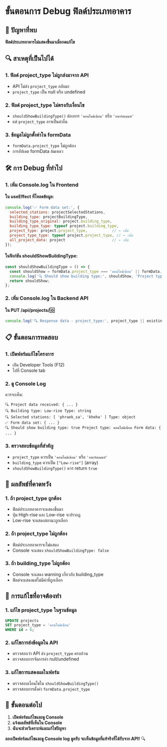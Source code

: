 # ขั้นตอนการ Debug ฟิลด์ประเภทอาคาร

## 🚨 ปัญหาที่พบ

**ฟิลด์ประเภทอาคารไม่แสดงขึ้นมาเมื่อกดแก้ไข**

## 🔍 สาเหตุที่เป็นไปได้

### 1. **ฟิลด์ project_type ไม่ถูกส่งมาจาก API**
- API ไม่ส่ง `project_type` กลับมา
- `project_type` เป็น null หรือ undefined

### 2. **ฟิลด์ project_type ไม่ตรงกับเงื่อนไข**
- `shouldShowBuildingType()` ต้องการ `'คอนโดมิเนียม'` หรือ `'อพาร์ตเมนท์'`
- แต่ `project_type` อาจเป็นค่าอื่น

### 3. **ข้อมูลไม่ถูกตั้งค่าใน formData**
- `formData.project_type` ไม่ถูกต้อง
- การอัปเดต formData ล้มเหลว

## 🛠️ การ Debug ที่ทำไป

### 1. **เพิ่ม Console.log ใน Frontend**

#### ใน useEffect ที่โหลดข้อมูล:
```javascript
console.log('✅ Form data set:', {
  selected_stations: projectSelectedStations,
  building_type: projectBuildingType,
  building_type_original: project.building_type,
  building_type_type: typeof project.building_type,
  project_type: project.project_type,           // ← เพิ่ม
  project_type_type: typeof project.project_type, // ← เพิ่ม
  all_project_data: project                     // ← เพิ่ม
});
```

#### ในฟังก์ชัน shouldShowBuildingType:
```javascript
const shouldShowBuildingType = () => {
  const shouldShow = formData.project_type === 'คอนโดมิเนียม' || formData.project_type === 'อพาร์ตเมนท์';
  console.log('🔍 Should show building type:', shouldShow, 'Project type:', formData.project_type, 'Form data:', formData);
  return shouldShow;
};
```

### 2. **เพิ่ม Console.log ใน Backend API**

#### ใน PUT /api/projects/:id:
```javascript
console.log('🔍 Response data - project_type:', project_type || existingProject[0].project_type);
```

## 📋 ขั้นตอนการทดสอบ

### 1. **เปิดฟอร์มแก้ไขโครงการ**
- เปิด Developer Tools (F12)
- ไปที่ Console tab

### 2. **ดู Console Log**
ควรจะเห็น:
```
🔍 Project data received: { ... }
🔍 Building type: Low-rise Type: string
🔍 Selected stations: [ 'phraek_sa', 'kheha' ] Type: object
✅ Form data set: { ... }
🔍 Should show building type: true Project type: คอนโดมิเนียม Form data: { ... }
```

### 3. **ตรวจสอบข้อมูลที่สำคัญ**
- `project_type` ควรเป็น `'คอนโดมิเนียม'` หรือ `'อพาร์ตเมนท์'`
- `building_type` ควรเป็น `["Low-rise"]` (array)
- `shouldShowBuildingType()` ควร return `true`

## 🎯 ผลลัพธ์ที่คาดหวัง

### 1. **ถ้า project_type ถูกต้อง**
- ฟิลด์ประเภทอาคารจะแสดงขึ้นมา
- ปุ่ม High-rise และ Low-rise จะปรากฏ
- Low-rise จะแสดงสถานะถูกเลือก

### 2. **ถ้า project_type ไม่ถูกต้อง**
- ฟิลด์ประเภทอาคารจะไม่แสดง
- Console จะแสดง `shouldShowBuildingType: false`

### 3. **ถ้า building_type ไม่ถูกต้อง**
- Console จะแสดง warning เกี่ยวกับ building_type
- ฟิลด์จะแสดงแต่ไม่มีค่าที่ถูกเลือก

## 🔧 การแก้ไขที่อาจต้องทำ

### 1. **แก้ไข project_type ในฐานข้อมูล**
```sql
UPDATE projects 
SET project_type = 'คอนโดมิเนียม' 
WHERE id = 8;
```

### 2. **แก้ไขการส่งข้อมูลใน API**
- ตรวจสอบว่า API ส่ง `project_type` ครบถ้วน
- ตรวจสอบการจัดการค่า null/undefined

### 3. **แก้ไขการแสดงผลในฟอร์ม**
- ตรวจสอบเงื่อนไขใน `shouldShowBuildingType()`
- ตรวจสอบการตั้งค่า `formData.project_type`

## 📝 ขั้นตอนต่อไป

1. **เปิดฟอร์มแก้ไขและดู Console**
2. **แจ้งผลลัพธ์ที่เห็นใน Console**
3. **ฉันจะช่วยวิเคราะห์และแก้ไขปัญหา**

**ลองเปิดฟอร์มแก้ไขและดู Console log ดูครับ จะเห็นข้อมูลที่แท้จริงที่ได้รับจาก API!** 🔍
























